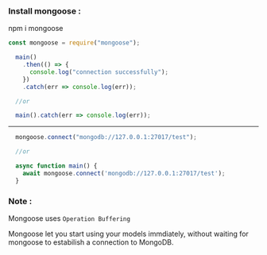 
### Install mongoose :
npm i mongoose

```js
const mongoose = require("mongoose");

  main()
    .then(() => {
      console.log("connection successfully");
    })
    .catch(err => console.log(err));

  //or

  main().catch(err => console.log(err));
```
---
```js
  mongoose.connect("mongodb://127.0.0.1:27017/test");

  //or

  async function main() {
    await mongoose.connect('mongodb://127.0.0.1:27017/test');
  }
```

### Note :
Mongoose uses `Operation Buffering`

Mongoose let you start using your models immdiately, without waiting for mongoose to estabilish a connection to MongoDB.